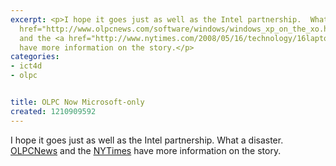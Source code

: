 ```yaml
---
excerpt: <p>I hope it goes just as well as the Intel partnership.  What a disaster.  <a
  href="http://www.olpcnews.com/software/windows/windows_xp_on_the_xo.html">OLPCNews</a>
  and the <a href="http://www.nytimes.com/2008/05/16/technology/16laptop.html?_r=2&oref=slogin&oref=slogin">NYTimes</a>
  have more information on the story.</p>
categories:
- ict4d
- olpc


title: OLPC Now Microsoft-only
created: 1210909592
---
```

<p>I hope it goes just as well as the Intel partnership.  What a disaster.  <a href="http://www.olpcnews.com/software/windows/windows_xp_on_the_xo.html">OLPCNews</a> and the <a href="http://www.nytimes.com/2008/05/16/technology/16laptop.html?_r=2&oref=slogin&oref=slogin">NYTimes</a> have more information on the story.</p>
